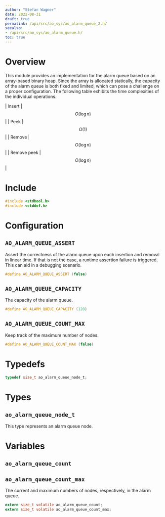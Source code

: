 ```yaml
---
author: "Stefan Wagner"
date: 2022-08-31
draft: true
permalink: /api/src/ao_sys/ao_alarm_queue_2.h/
seealso:
- /api/src/ao_sys/ao_alarm_queue.h/
toc: true
---
```


# Overview

This module provides an implementation for the alarm queue based on an array-based binary heap. Since the array is allocated statically, the capacity of the alarm queue is both fixed and limited, which can pose a challenge on a proper configuration. The following table exhibits the time complexities of the individual operations.

| Insert | $$O(\log n)$$ |
| Peek | $$O(1)$$ |
| Remove | $$O(\log n)$$ |
| Remove peek | $$O(\log n)$$ |

# Include

```c
#include <stdbool.h>
#include <stddef.h>
```

# Configuration

## `AO_ALARM_QUEUE_ASSERT`

Assert the correctness of the alarm queue upon each insertion and removal in linear time. If that is not the case, a runtime assertion failure is triggered. This can aid in a debugging scenario.

```c
#define AO_ALARM_QUEUE_ASSERT (false)
```

## `AO_ALARM_QUEUE_CAPACITY`

The capacity of the alarm queue.

```c
#define AO_ALARM_QUEUE_CAPACITY (128)
```

## `AO_ALARM_QUEUE_COUNT_MAX`

Keep track of the maximum number of nodes.

```c
#define AO_ALARM_QUEUE_COUNT_MAX (false)
```

# Typedefs

```c
typedef size_t ao_alarm_queue_node_t;
```

# Types

## `ao_alarm_queue_node_t`

This type represents an alarm queue node.

# Variables

## `ao_alarm_queue_count`
## `ao_alarm_queue_count_max`

The current and maximum numbers of nodes, respectively, in the alarm queue.

```c
extern size_t volatile ao_alarm_queue_count;
extern size_t volatile ao_alarm_queue_count_max;
```
